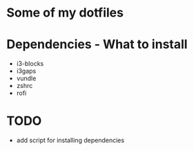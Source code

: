# Some of my dotfiles

# Dependencies - What to install
  
  * i3-blocks
  * i3gaps
  * vundle
  * zshrc
  * rofi

# TODO
  
  * add script for installing dependencies

